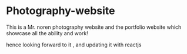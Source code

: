 # Photography-website
This is a Mr. noren photography website and the portfolio website which showcase all the ability and work!

hence looking forward to it , and updating it with reactjs 
